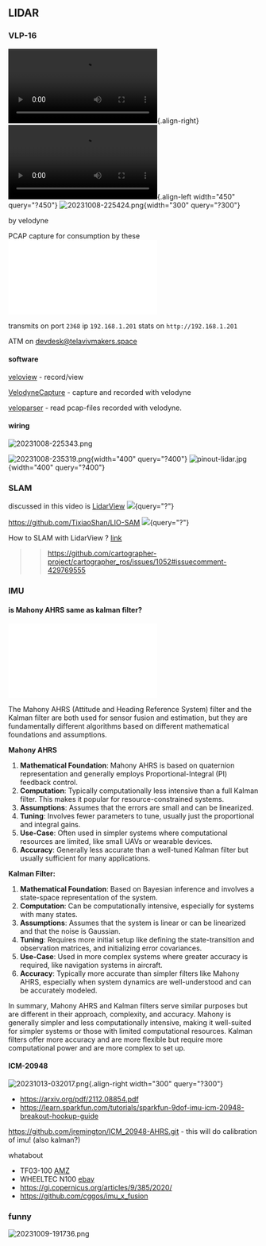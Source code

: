 ## LIDAR

### VLP-16

![video_2023-10-09_00-47-29.mp4](/tamiwiki/projects/video_2023-10-09_00-47-29.mp4){.align-right}
![screencast_from_2023-10-08_23-24-52.webm](/tamiwiki/projects/screencast_from_2023-10-08_23-24-52.webm){.align-left
width="450" query="?450"}
![20231008-225424.png](/tamiwiki/projects/pasted/20231008-225424.png){width="300"
query="?300"}

by velodyne

PCAP capture for consumption by these
![2023-10-08-23-01-18_velodyne-vlp-16-data.7z](/tamiwiki/projects/2023-10-08-23-01-18_velodyne-vlp-16-data.7z)

transmits on port `2368` ip `192.168.1.201` stats on
`http://192.168.1.201`

ATM on devdesk@telavivmakers.space

#### software

[veloview](https://www.paraview.org/veloview/) - record/view

[VelodyneCapture](https://github.com/UnaNancyOwen/VelodyneCapture) -
capture and recorded with velodyne

[veloparser](https://github.com/ArashJavan/veloparser) - read pcap-files
recorded with velodyne.

#### wiring

![20231008-225343.png](/tamiwiki/projects/pasted/20231008-225343.png)

![20231008-235319.png](/tamiwiki/projects/pasted/20231008-235319.png){width="400"
query="?400"}
![pinout-lidar.jpg](/tamiwiki/projects/pinout-lidar.jpg){width="400"
query="?400"}

### SLAM

discussed in this video is
[LidarView](https://gitlab.kitware.com/LidarView/lidarview/-/releases)
![](youtube>RCQzefBsI60){query="?"}

<https://github.com/TixiaoShan/LIO-SAM>
![](youtube>A0H8CoORZJU){query="?"}

How to SLAM with LidarView ?
[link](https://gitlab.kitware.com/keu-computervision/slam/-/blob/master/paraview_wrapping/Plugin/doc/How_to_SLAM_with_LidarView.md#slam-parameters-tuning)

> > <https://github.com/cartographer-project/cartographer_ros/issues/1052#issuecomment-429769555>

### IMU

#### is Mahony AHRS same as kalman filter?

![kalmanvsothers.pdf](/tamiwiki/projects/kalmanvsothers.pdf)

The Mahony AHRS (Attitude and Heading Reference System) filter and the
Kalman filter are both used for sensor fusion and estimation, but they
are fundamentally different algorithms based on different mathematical
foundations and assumptions.

**Mahony AHRS**

1.  **Mathematical Foundation**: Mahony AHRS is based on quaternion
    representation and generally employs Proportional-Integral (PI)
    feedback control.
2.  **Computation**: Typically computationally less intensive than a
    full Kalman filter. This makes it popular for resource-constrained
    systems.
3.  **Assumptions**: Assumes that the errors are small and can be
    linearized.
4.  **Tuning**: Involves fewer parameters to tune, usually just the
    proportional and integral gains.
5.  **Use-Case**: Often used in simpler systems where computational
    resources are limited, like small UAVs or wearable devices.
6.  **Accuracy**: Generally less accurate than a well-tuned Kalman
    filter but usually sufficient for many applications.

**Kalman Filter:**

1.  **Mathematical Foundation**: Based on Bayesian inference and
    involves a state-space representation of the system.
2.  **Computation**: Can be computationally intensive, especially for
    systems with many states.
3.  **Assumptions**: Assumes that the system is linear or can be
    linearized and that the noise is Gaussian.
4.  **Tuning**: Requires more initial setup like defining the
    state-transition and observation matrices, and initializing error
    covariances.
5.  **Use-Case**: Used in more complex systems where greater accuracy is
    required, like navigation systems in aircraft.
6.  **Accuracy**: Typically more accurate than simpler filters like
    Mahony AHRS, especially when system dynamics are well-understood and
    can be accurately modeled.

In summary, Mahony AHRS and Kalman filters serve similar purposes but
are different in their approach, complexity, and accuracy. Mahony is
generally simpler and less computationally intensive, making it
well-suited for simpler systems or those with limited computational
resources. Kalman filters offer more accuracy and are more flexible but
require more computational power and are more complex to set up.

#### ICM-20948

![20231013-032017.png](/tamiwiki/projects/pasted/20231013-032017.png){.align-right
width="300" query="?300"}

-   <https://arxiv.org/pdf/2112.08854.pdf>
-   <https://learn.sparkfun.com/tutorials/sparkfun-9dof-imu-icm-20948-breakout-hookup-guide>

<https://github.com/jremington/ICM_20948-AHRS.git> - this will do
calibration of imu! (also kalman?)

whatabout

-   TF03-100 [AMZ](https://www.amazon.com/dp/B08F3DRPRJ)
-   WHEELTEC N100 [ebay](https://www.ebay.com/itm/353790207363)
-   <https://gi.copernicus.org/articles/9/385/2020/>
-   <https://github.com/cggos/imu_x_fusion>

### funny

![20231009-191736.png](/tamiwiki/projects/pasted/20231009-191736.png)
